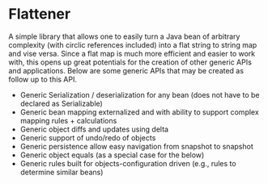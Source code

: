 # Flattener

A simple library that allows one to easily turn a Java bean of arbitrary complexity (with circlic references included) into a flat string to string map and vise versa. Since a flat map is much more efficient and easier to work with, this opens up great potentials for the creation of other generic APIs and applications. Below are some generic APIs that may be created as follow up to this API.

* Generic Serialization / deserialization for any bean (does not have to be declared as Serializable)
* Generic bean mapping externalized and with ability to support complex mapping rules + calculations
* Generic object diffs and updates using delta
* Generic support of undo/redo of objects
* Generic persistence allow easy navigation from snapshot to snapshot
* Generic object equals (as a special case for the below)
* Generic rules built for objects-configuration driven (e.g., rules to determine similar beans)

